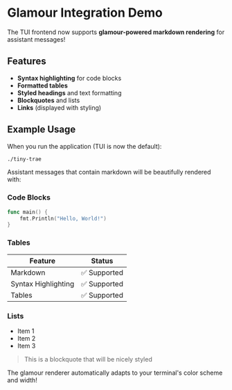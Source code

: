 # Glamour Integration Demo

The TUI frontend now supports **glamour-powered markdown rendering** for assistant messages!

## Features

- **Syntax highlighting** for code blocks
- **Formatted tables** 
- **Styled headings** and text formatting
- **Blockquotes** and lists
- **Links** (displayed with styling)

## Example Usage

When you run the application (TUI is now the default):
```bash
./tiny-trae
```

Assistant messages that contain markdown will be beautifully rendered with:

### Code Blocks
```go
func main() {
    fmt.Println("Hello, World!")
}
```

### Tables
| Feature | Status |
|---------|---------|
| Markdown | ✅ Supported |
| Syntax Highlighting | ✅ Supported |
| Tables | ✅ Supported |

### Lists
- Item 1
- Item 2
- Item 3

> This is a blockquote that will be nicely styled

The glamour renderer automatically adapts to your terminal's color scheme and width!